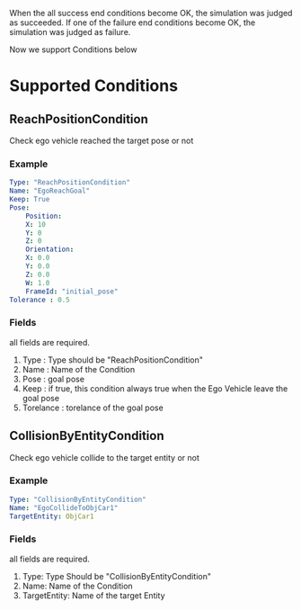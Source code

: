 When the all success end conditions become OK, the simulation was judged as succeeded.
If one of the failure end conditions become OK, the simulation was judged as failure.

Now we support Conditions below

# Supported Conditions
## ReachPositionCondition
Check ego vehicle reached the target pose or not

### Example

```yaml
Type: "ReachPositionCondition"
Name: "EgoReachGoal"
Keep: True
Pose:
    Position:
    X: 10
    Y: 0
    Z: 0
    Orientation:
    X: 0.0
    Y: 0.0
    Z: 0.0
    W: 1.0
    FrameId: "initial_pose"
Tolerance : 0.5
```

### Fields

all fields are required.  

1. Type : Type should be "ReachPositionCondition"  
2. Name : Name of the Condition  
3. Pose : goal pose  
4. Keep : if true, this condition always true when the Ego Vehicle leave the goal pose  
5. Torelance : torelance of the goal pose 

## CollisionByEntityCondition
Check ego vehicle collide to the target entity or not

### Example

```yaml
Type: "CollisionByEntityCondition"
Name: "EgoCollideToObjCar1"
TargetEntity: ObjCar1
```

### Fields

all fields are required.  

1. Type: Type Should be "CollisionByEntityCondition"
2. Name: Name of the Condition 
3. TargetEntity: Name of the target Entity